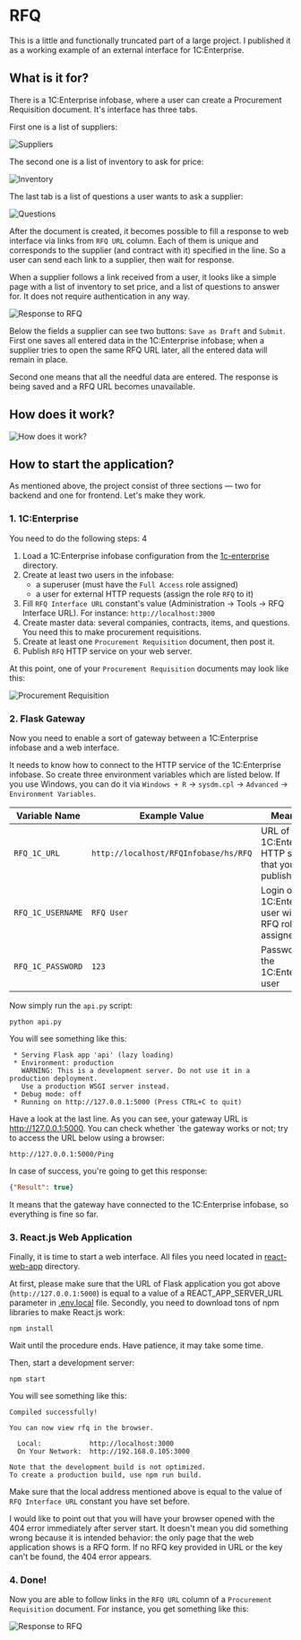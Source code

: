 # RFQ

This is a little and functionally truncated part of a large project. I published it as a working example of an external interface for 1C:Enterprise.

## What is it for?

There is a 1C:Enterprise infobase, where a user can create a Procurement Requisition document. It's interface has three tabs.

First one is a list of suppliers:

![Suppliers](images/pr-suppliers-tab.png)

The second one is a list of inventory to ask for price:

![Inventory](images/pr-inventory-tab.png)

The last tab is a list of questions a user wants to ask a supplier: 

![Questions](images/pr-questions-tab.png)

After the document is created, it becomes possible to fill a response to web interface via links from `RFQ URL` column. Each of them is unique and corresponds to the supplier (and contract with it) specified in the line. So a user can send each link to a supplier, then wait for response.

When a supplier follows a link received from a user, it looks like a simple page with a list of inventory to set price, and a list of questions to answer for. It does not require authentication in any way.

![Response to RFQ](images/response-to-rfq.png)

Below the fields a supplier can see two buttons: `Save as Draft` and `Submit`. First one saves all entered data in the 1C:Enterprise infobase; when a supplier tries to open the same RFQ URL later, all the entered data will remain in place.

Second one means that all the needful data are entered. The response is being saved and a RFQ URL becomes unavailable.

## How does it work?

![How does it work?](images/how-does-it-work.png)

## How to start the application?

As mentioned above, the project consist of three sections — two for backend and one for frontend. Let's make they work.

### 1. 1C:Enterprise

You need to do the following steps:
4
1. Load a 1C:Enterprise infobase configuration from the [1c-enterprise](1c-enterprise) directory.
2. Create at least two users in the infobase:
   - a superuser (must have the `Full Access` role assigned)
   - a user for external HTTP requests (assign the role `RFQ` to it)
3. Fill `RFQ Interface URL` constant's value (Administration → Tools → RFQ Interface URL). For instance: `http://localhost:3000`  
4. Create master data: several companies, contracts, items, and questions. You need this to make procurement requisitions.
5. Create at least one `Procurement Requisition` document, then post it.
6. Publish `RFQ` HTTP service on your web server.

At this point, one of your `Procurement Requisition` documents may look like this:

![Procurement Requisition](images/procurement-requisition.png)

### 2. Flask Gateway

Now you need to enable a sort of gateway between a 1C:Enterprise infobase and a web interface.

It needs to know how to connect to the HTTP service of the 1C:Enterprise infobase. So create three environment variables which are listed below. If you use Windows, you can do it via `Windows + R` → `sysdm.cpl` → `Advanced` → `Environment Variables`.

| Variable Name     | Example Value                         | Meaning                                                       |
|-------------------|---------------------------------------|---------------------------------------------------------------|
| `RFQ_1C_URL`      | `http://localhost/RFQInfobase/hs/RFQ` | URL of the 1C:Enterprise HTTP service that you have published | 
| `RFQ_1C_USERNAME` | `RFQ User`                            | Login of a 1C:Enterprise user with the RFQ role assigned      |
| `RFQ_1C_PASSWORD` | `123`                                 | Password of the 1C:Enterprise user                            |

Now simply run the `api.py` script:

```commandline
python api.py
```

You will see something like this:

```
 * Serving Flask app 'api' (lazy loading)
 * Environment: production
   WARNING: This is a development server. Do not use it in a production deployment.
   Use a production WSGI server instead.
 * Debug mode: off
 * Running on http://127.0.0.1:5000 (Press CTRL+C to quit)
```

Have a look at the last line. As you can see, your gateway URL is http://127.0.0.1:5000. You can check whether `the gateway works or not; try to access the URL below using a browser:

```
http://127.0.0.1:5000/Ping
```

In case of success, you're going to get this response:

```json
{"Result": true}
```

It means that the gateway have connected to the 1C:Enterprise infobase, so everything is fine so far. 

### 3. React.js Web Application

Finally, it is time to start a web interface. All files you need located in [react-web-app](react-web-app) directory. 

At first, please make sure that the URL of Flask application you got above (`http://127.0.0.1:5000`) is equal to a value of a REACT_APP_SERVER_URL parameter in [.env.local](react-web-app/.env.local) file. Secondly, you need to download tons of npm libraries to make React.js work:

```commandline
npm install
```

Wait until the procedure ends. Have patience, it may take some time.

Then, start a development server:

```commandline
npm start
```

You will see something like this: 

```
Compiled successfully!

You can now view rfq in the browser.

  Local:            http://localhost:3000
  On Your Network:  http://192.168.0.105:3000

Note that the development build is not optimized.
To create a production build, use npm run build.
```

Make sure that the local address mentioned above is equal to the value of `RFQ Interface URL` constant you have set before.

I would like to point out that you will have your browser opened with the 404 error immediately after server start. It doesn't mean you did something wrong because it is intended behavior: the only page that the web application shows is a RFQ form. If no RFQ key provided in URL or the key can't be found, the 404 error appears. 

### 4. Done! 

Now you are able to follow links in the `RFQ URL` column of a `Procurement Requisition` document. For instance, you get something like this:

![Response to RFQ](images/response-to-rfq.png)